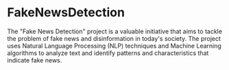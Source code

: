 # FakeNewsDetection
The "Fake News Detection" project is a valuable initiative that aims to tackle the problem of fake news and disinformation in today's society. The project uses Natural Language Processing (NLP) techniques and Machine Learning algorithms to analyze text and identify patterns and characteristics that indicate fake news. 


